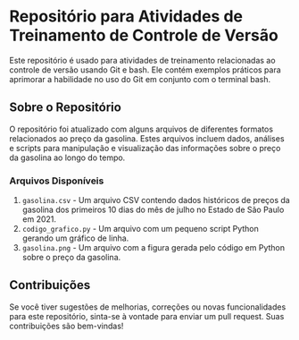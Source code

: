 # **Repositório para Atividades de Treinamento de Controle de Versão**

Este repositório é usado para atividades de treinamento relacionadas ao controle de versão usando Git e bash. Ele contém exemplos práticos para aprimorar a habilidade no uso do Git em conjunto com o terminal bash.

## Sobre o Repositório

O repositório foi atualizado com alguns arquivos de diferentes formatos relacionados ao preço da gasolina. Estes arquivos incluem dados, análises e scripts para manipulação e visualização das informações sobre o preço da gasolina ao longo do tempo.

### Arquivos Disponíveis

1. `gasolina.csv` - Um arquivo CSV contendo dados históricos de preços da gasolina dos primeiros 10 dias do mês de julho no Estado de São Paulo em 2021.
2. `codigo_grafico.py` - Um arquivo com um pequeno script Python gerando um gráfico de linha.
3. `gasolina.png` - Um arquivo com a figura gerada pelo código em Python sobre o preço da gasolina.


## Contribuições

Se você tiver sugestões de melhorias, correções ou novas funcionalidades para este repositório, sinta-se à vontade para enviar um pull request. Suas contribuições são bem-vindas!






